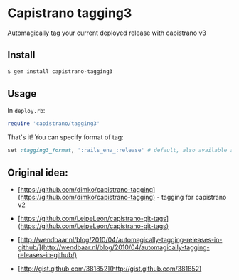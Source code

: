 Capistrano tagging3
====

Automagically tag your current deployed release with capistrano v3

Install
----

```bash
$ gem install capistrano-tagging3
```

Usage
----

In `deploy.rb`:

```ruby
require 'capistrano/tagging3'
```

That's it! You can specify format of tag:

```ruby
set :tagging3_format, ':rails_env_:release' # default, also available all of deploy variables
```

Original idea:
---

* [https://github.com/dimko/capistrano-tagging](https://github.com/dimko/capistrano-tagging) - tagging for capistrano v2
* [https://github.com/LeipeLeon/capistrano-git-tags](https://github.com/LeipeLeon/capistrano-git-tags)

* [http://wendbaar.nl/blog/2010/04/automagically-tagging-releases-in-github/](http://wendbaar.nl/blog/2010/04/automagically-tagging-releases-in-github/)

* [http://gist.github.com/381852](http://gist.github.com/381852)
